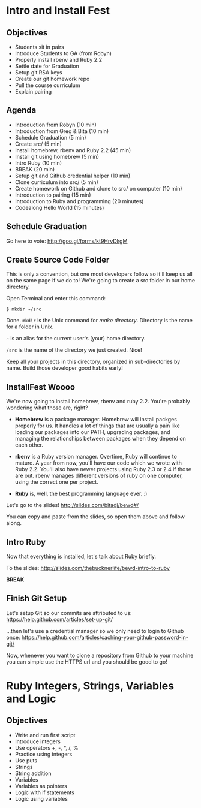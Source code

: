 Intro and Install Fest
======================

Objectives
----------

* Students sit in pairs
* Introduce Students to GA (from Robyn)
* Properly install rbenv and Ruby 2.2
* Settle date for Graduation
* Setup git RSA keys
* Create our git homework repo
* Pull the course curriculum
* Explain pairing

Agenda
------

* Introduction from Robyn (10 min)
* Introduction from Greg & Bita (10 min)
* Schedule Graduation (5 min)
* Create src/ (5 min)
* Install homebrew, rbenv and Ruby 2.2 (45 min)
* Install git using homebrew (5 min)
* Intro Ruby (10 min)
* BREAK (20 min)
* Setup git and Github credential helper (10 min)
* Clone curriculum into src/ (5 min)
* Create homework on Github and clone to src/ on computer (10 min)
* Introduction to pairing (15 min)
* Introduction to Ruby and programming (20 minutes)
* Codealong Hello World (15 minutes)

Schedule Graduation
-------------------

Go here to vote: http://goo.gl/forms/kt9HrvDkgM

Create Source Code Folder
------------------------

This is only a convention, but one most developers follow so it'll keep us all on the same page if we do to! We're going to create a src folder in our home directory.

Open Terminal and enter this command:

```
$ mkdir ~/src
```

Done. `mkdir` is the Unix command for _make directory_. Directory is the name for a folder in Unix.

`~` is an alias for the current user's (your) home directory.

`/src` is the name of the directory we just created. Nice!

Keep all your projects in this directory, organized in sub-directories by name. Build those developer good habits early!

InstallFest Woooo
-----------------

We're now going to install homebrew, rbenv and ruby 2.2. You're probably wondering what those are, right?

* **Homebrew** is a package manager. Homebrew will install packges properly for us. It handles a lot of things that are usually a pain like loading our packages into our PATH, upgrading packages, and managing the relationships between packages when they depend on each other.

* **rbenv** is a Ruby version manager. Overtime, Ruby will continue to mature. A year from now, you'll have our code which we wrote with Ruby 2.2. You'll also have newer projects using Ruby 2.3 or 2.4 if those are out. rbenv manages different versions of ruby on one computer, using the correct one per project.

* **Ruby** is, well, the best programming language ever. :)

Let's go to the slides! http://slides.com/bitadj/bewd#/

You can copy and paste from the slides, so open them above and follow along.

Intro Ruby
----------

Now that everything is installed, let's talk about Ruby briefly.

To the slides: http://slides.com/thebucknerlife/bewd-intro-to-ruby


**BREAK**

Finish Git Setup
----------------

Let's setup Git so our commits are attributed to us: https://help.github.com/articles/set-up-git/

...then let's use a credential manager so we only need to login to Github once: https://help.github.com/articles/caching-your-github-password-in-git/

Now, whenever you want to clone a repository from Github to your machine you can simple use the HTTPS url and you should be good to go!

Ruby Integers, Strings, Variables and Logic
===========================================

Objectives
----------

* Write and run first script
* Introduce integers
* Use operators +, -, *, /, %
* Practice using integers
* Use puts
* Strings
* String addition
* Variables
* Variables as pointers
* Logic with if statements
* Logic using variables